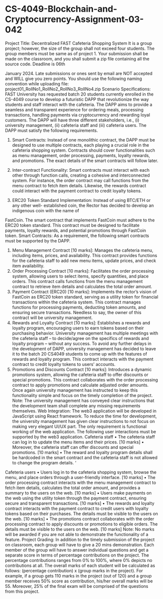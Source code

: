 # CS-4049-Blockchain-and-Cryptocurrency-Assignment-03-042

Project Title: Decentralized FAST Cafeteria Shopping System
It is a group project; however, the size of the group shall not exceed four students. The group
members must be same as of project 1. Your submission shall be made on the classroom, and you
shall submit a zip file containing all the source code. Deadline is 06th

January 2024. Late
submissions or ones sent by email are NOT accepted and WILL give you zero points. You should
use the following naming convention while uploading file:
project01_RollNo1_RollNo2_RollNo3_RollNo4.zip
Scenario Specifications:
FAST University has requested batch 20 students currently enrolled in the CS-4049 course to
develop a futuristic DAPP that revolutionize the way students and staff interact with the cafeteria.
The DAPP aims to provide a seamless and transparent experience for ordering meals, processing
transactions, handling payments via cryptocurrency and rewarding loyal customers.
The DAPP will have three different stakeholders, i.e., (i) university management, (ii) cafeteria staff
and (iii) cafeteria users. The DAPP must satisfy the following requirements.
1. Smart Contracts: Instead of one monolithic contract, the DAPP must be designed to use
multiple contracts, each playing a crucial role in the cafeteria shopping system. Contracts
should cover functionalities such as menu management, order processing, payments, loyalty
rewards, and promotions. The exact details of the smart contracts will follow later.
2. Inter-contract Functionality: Smart contracts must interact with each other through function
calls, creating a cohesive and interconnected system. For instance, the order contract may call
functions from the menu contract to fetch item details. Likewise, the rewards contract could
interact with the payment contract to credit loyalty tokens.

3. ERC20 Token Standard Implementation: Instead of using BTC/ETH or any other well-
established coin, the Rector has decided to develop an indigenous coin with the name of

FastCoin. The smart contract that implements FastCoin must adhere to the ERC20 token
standard. This contract must be designed to facilitate payments, loyalty rewards, and potential
promotions through FastCoin token.
Smart Contracts:
As a requirement, the following smart contracts must be supported by the DAPP.

1. Menu Management Contract [10 marks]: Manages the cafeteria menu, including items, prices,
and availability. This contract provides functions for the cafeteria staff to add new menu items,
update prices, and check item availability.
2. Order Processing Contract [10 marks]: Facilitates the order processing system, allowing users
to select items, specify quantities, and place orders. This contract calls functions from the
menu management contract to retrieve item details and calculates the total order amount.
3. Payment Contract (ERC20) [10 marks]: Implements the rector’s vision of FastCoin as ERC20
token standard, serving as a utility token for financial transactions within the cafeteria system.
This contract manages functions for processing payments, deducting token amounts, and
ensuring secure transactions.
Needless to say, the owner of this contract will be university management.
4. Rewards and Loyalty Contract [10 marks]: Establishes a rewards and loyalty program,
encouraging users to earn tokens based on their purchasing behavior. University management
has multiple meetings with the cafeteria staff – to decide/agree on the specifics of rewards
and loyalty program – without any success. To avoid any further delays in the development of
DAPP, university management has decided to leave it to the batch 20 CS4049 students to come
up with the features of rewards and loyalty program.
This contract interacts with the payment contract to credit loyalty tokens to users' accounts.
5. Promotions and Discounts Contract [10 marks]: Introduces a dynamic promotions system,
allowing the cafeteria staff to offer discounts or special promotions. This contract collaborates
with the order processing contract to apply promotions and calculate adjusted order amounts.
Once again university management has instructed to keep this functionality simple and focus
on the timely completion of the project.
Note: The university management has conveyed clear instructions that the development team
shall complete any missing requirements themselves.
Web Integration:
The web3 application will be developed in JavaScript using React framework. To reduce the time
for development, the university management has given clear instructions to not focus on making
very elegant UI/UX part. The only requirement is functional working of the web application.
The following user interactions must be supported by the web3 application.
Cafeteria staff
• The cafeteria staff can log in to update the menu items and their prices. [10 marks]
• Moreover, the cafeteria staff can offer discounts and special promotions. [10 marks]
• The reward and loyalty program details shall be hardcoded in the smart contract and the
cafeteria staff is not allowed to change the program details. ‘

Cafeteria users
• Users log in to the cafeteria shopping system, browse the menu, and place orders through a
user-friendly interface. [10 marks]
• The order processing contract interacts with the menu management contract to fetch item
details, calculates the total order amount, and provides a summary to the users on the web.
[10 marks]
• Users make payments on the web using the utility token through the payment contract,
ensuring secure and transparent transactions. [10 marks]
• The rewards and loyalty contract interacts with the payment contract to credit users with
loyalty tokens based on their purchases. The details must be visible to the users on the web.
[10 marks]
• The promotions contract collaborates with the order processing contract to apply discounts or
promotions to eligible orders. The details must be visible to the users on the web. [10 marks]
Note: No marks will be awarded if you are not able to demonstrate the functionality of a feature.
Project Grading: In addition to the timely submission of the project on classroom, each group will
have to give a 20 mins demonstration. Each member of the group will have to answer individual
questions and get a separate score in terms of percentage contributions on the project. The
percentage contributions ranges from 0% to 100%, where 0% depicts no contributions at all. The
overall marks of each student will be calculated as follows: (percentage contribution) x (group
marks in the project). For example, if a group gets 110 marks in the project (out of 120) and a
group member receives 50% score as contribution, his/her overall marks will be 55.
Moreover, 25% of the final exam will be comprised of the questions from this project.
